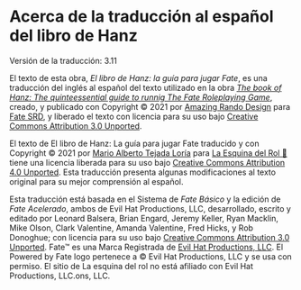 # Acerca de la traducción al español del libro de Hanz

Versión de la traducción: 3.11

El texto de esta obra, _El libro de Hanz: la guía para jugar Fate_, es una traducción del inglés al español del texto utilizado en la obra [_The book of Hanz: The quinteessential guide to runnig The Fate Roleplaying Game_](https://bookofhanz.com/), creado, y publicado con Copyright © 2021 por [Amazing Rando Design](https://amazingrando.com/) para [Fate SRD](https://fate-srd.com/), y liberado el texto con licencia para su uso bajo [Creative Commons Attribution 3.0 Unported](https://creativecommons.org/licenses/by/3.0/).

El texto de El libro de Hanz: La guía para jugar Fate traducido y con Copyright © 2021 por [Mario Alberto Tejada Loría](http://twitter.com/laesquinadelrol/) para [La Esquina del Rol 🎲](https://laesquinadelrol.wordpress.com/) tiene una licencia liberada para su uso bajo [Creative Commons Attribution 4.0 Unported](https://creativecommons.org/licenses/by/4.0/deed.es). Esta traducción presenta algunas modificaciones al texto original para su mejor comprensión al español.

Esta traducción está basada en el Sistema de _Fate Básico_ y la edición de _Fate Acelerado_, ambos de Evil Hat Productions, LLC, desarrollado, escrito y editado por Leonard Balsera, Brian Engard, Jeremy Keller, Ryan Macklin, Mike Olson, Clark Valentine, Amanda Valentine, Fred Hicks, y Rob Donoghue; con licencia para su uso bajo [Creative Commons Attribution 3.0 Unported](https://creativecommons.org/licenses/by/3.0/). Fate™ es una Marca Registrada de [Evil Hat Productions, LLC](https://www.evilhat.com/home/). El Powered by Fate logo pertenece a © Evil Hat Productions, LLC y se usa con permiso. El sitio de La esquina del rol no está afiliado con Evil Hat Productions, LLC.ons, LLC.
